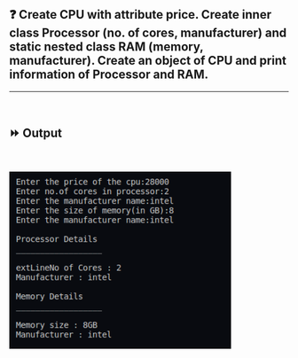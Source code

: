 ## :question: Create CPU with attribute price. Create inner class Processor (no. of cores, manufacturer) and static nested class RAM (memory, manufacturer). Create an object of CPU and print information of Processor and RAM.
___
<br>

## :fast_forward: Output

<br>

<img src="Output/co1pg5op1.png" width="400"></img><br>